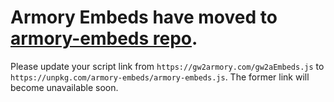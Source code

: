 # Armory Embeds have moved to [armory-embeds repo](https://github.com/madou/armory-embeds).

Please update your script link from `https://gw2armory.com/gw2aEmbeds.js` to `https://unpkg.com/armory-embeds/armory-embeds.js`. The former link will become unavailable soon.
